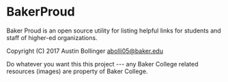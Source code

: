 # BakerProud
Baker Proud is an open source utility for listing helpful links for students and staff of higher-ed organizations.

Copyright (C) 2017 Austin Bollinger <abolli05@baker.edu>

Do whatever you want this this project --- any Baker College related resources (images) are property of Baker College.
